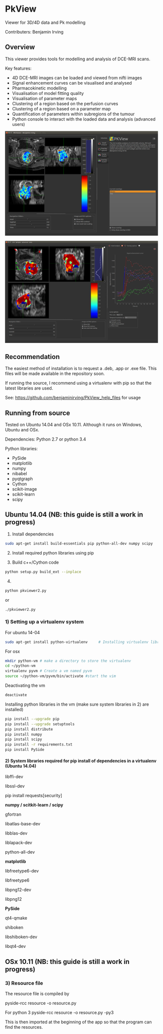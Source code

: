PkView
======
Viewer for 3D/4D data and Pk modelling

Contributers:
Benjamin Irving

## Overview
This viewer provides tools for modelling and analysis of DCE-MRI scans. 

Key features:
- 4D DCE-MRI images can be loaded and viewed from nifti images
- Signal enhancement curves can be visualised and analysed
- Pharmacokinetic modelling
- Visualisation of model fitting quality
- Visualisation of parameter maps
- Clustering of a region based on the perfusion curves
- Clustering of a region based on a parameter map
- Quantification of parameters within subregions of the tumour
- Python console to interact with the loaded data and analysis (advanced users)

![alt text](images/Screenshot2.png "Screenshot")

![alt text](images/Screenshot1.png "Screenshot")

## Recommendation
The easiest method of installation is to request a .deb, .app or .exe file. This files will be made available in the
repository soon. 

If running the source, I recommend using a virtualenv with pip so that the latest libraries are used. 

See:
https://github.com/benjaminirving/PkView_help_files
for usage




## Running from source
Tested on Ubuntu 14.04 and OSx 10.11. Although it runs on Windows, Ubuntu and OSx.

Dependencies:
Python 2.7 or python 3.4

Python libraries:
- PySide
- matplotlib
- numpy 
- nibabel
- pyqtgraph
- Cython
- scikit-image
- scikit-learn
- scipy

## Ubuntu 14.04 (NB: this guide is still a work in progress)

1) Install dependencies
```bash
sudo apt-get install build-essentials pip python-all-dev numpy scipy
```

2) Install required python libraries using pip

3) Build c++/Cython code
```bash
python setup.py build_ext --inplace
```

4)

``` bash
python pkviewer2.py
```
or

``` bash
./pkviewer2.py
```


### 1) Setting up a virtualenv system

For ubuntu 14-04
```bash
sudo apt-get install python-virtualenv     # Installing virtualenv library
```
For osx 

```bash
mkdir python-vm # make a directory to store the virtualenv
cd ~/python-vm
virtualenv pyvm # Create a vm named pyvm
source ~/python-vm/pyvm/bin/activate #start the vim
```

Deactivating the vm

```bash
deactivate
```

Installing python libraries in the vm (make sure system libraries in 2) are installed)
```bash
pip install --upgrade pip
pip install --upgrade setuptools
pip install distribute
pip install numpy
pip install scipy
pip install -r requirements.txt
pip install PySide
```

#### 2) System libraries required for pip install of dependencies in a virtualenv (Ubuntu 14.04)

libffi-dev

libssl-dev

pip install requests[security]

**numpy / scitkit-learn / scipy**

gfortran

libatlas-base-dev

libblas-dev

liblapack-dev

python-all-dev

**matplotlib**

libfreetype6-dev

libfreetype6

libpng12-dev

libpng12

**PySide**

qt4-qmake

shiboken

libshiboken-dev

libqt4-dev


## OSx 10.11 (NB: this guide is still a work in progress)


### 3) Resource file

The resource file is compiled by

pyside-rcc resource -o resource.py

For python 3
pyside-rcc resource -o resource.py -py3

This is then imported at the beginning of the app so that the program can find the resources. 

